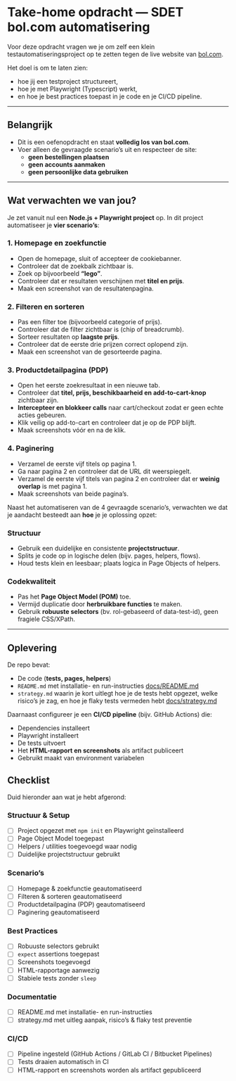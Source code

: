 # Take-home opdracht — SDET bol.com automatisering

Voor deze opdracht vragen we je om zelf een klein testautomatiseringsproject op te zetten tegen de live website van [bol.com](https://www.bol.com).

Het doel is om te laten zien:
- hoe jij een testproject structureert,  
- hoe je met Playwright (Typescript) werkt,  
- en hoe je best practices toepast in je code en je CI/CD pipeline.  

---

## Belangrijk
- Dit is een oefenopdracht en staat **volledig los van bol.com**.  
- Voer alleen de gevraagde scenario’s uit en respecteer de site:  
  - **geen bestellingen plaatsen**  
  - **geen accounts aanmaken**  
  - **geen persoonlijke data gebruiken**  

---

## Wat verwachten we van jou?

Je zet vanuit nul een **Node.js + Playwright project** op. In dit project automatiseer je **vier scenario’s**:

### 1. Homepage en zoekfunctie
- Open de homepage, sluit of accepteer de cookiebanner.  
- Controleer dat de zoekbalk zichtbaar is.  
- Zoek op bijvoorbeeld **“lego”**.  
- Controleer dat er resultaten verschijnen met **titel en prijs**.  
- Maak een screenshot van de resultatenpagina.  

### 2. Filteren en sorteren
- Pas een filter toe (bijvoorbeeld categorie of prijs).  
- Controleer dat de filter zichtbaar is (chip of breadcrumb).  
- Sorteer resultaten op **laagste prijs**.  
- Controleer dat de eerste drie prijzen correct oplopend zijn.  
- Maak een screenshot van de gesorteerde pagina.  

### 3. Productdetailpagina (PDP)
- Open het eerste zoekresultaat in een nieuwe tab.  
- Controleer dat **titel, prijs, beschikbaarheid en add-to-cart-knop** zichtbaar zijn.  
- **Intercepteer en blokkeer calls** naar cart/checkout zodat er geen echte acties gebeuren.  
- Klik veilig op add-to-cart en controleer dat je op de PDP blijft.  
- Maak screenshots vóór en na de klik.  

### 4. Paginering
- Verzamel de eerste vijf titels op pagina 1.  
- Ga naar pagina 2 en controleer dat de URL dit weerspiegelt.  
- Verzamel de eerste vijf titels van pagina 2 en controleer dat er **weinig overlap** is met pagina 1.  
- Maak screenshots van beide pagina’s.  

Naast het automatiseren van de 4 gevraagde scenario’s, verwachten we dat je aandacht besteedt aan **hoe** je je oplossing opzet:

### Structuur
- Gebruik een duidelijke en consistente **projectstructuur**.
- Splits je code op in logische delen (bijv. pages, helpers, flows).
- Houd tests klein en leesbaar; plaats logica in Page Objects of helpers.

### Codekwaliteit
- Pas het **Page Object Model (POM)** toe.
- Vermijd duplicatie door **herbruikbare functies** te maken.
- Gebruik **robuuste selectors** (bv. rol-gebaseerd of data-test-id), geen fragiele CSS/XPath.

---

## Oplevering

De repo bevat:
- De code (**tests, pages, helpers**)  
- `README.md` met installatie- en run-instructies [docs/README.md](./docs/README.md)  
- `strategy.md` waarin je kort uitlegt hoe je de tests hebt opgezet, welke risico’s je zag, en hoe je flaky tests vermeden hebt  [docs/strategy.md](./docs/strategy.md)  

Daarnaast configureer je een **CI/CD pipeline** (bijv. GitHub Actions) die:  
- Dependencies installeert  
- Playwright installeert  
- De tests uitvoert  
- Het **HTML-rapport en screenshots** als artifact publiceert  
- Gebruikt maakt van environment variabelen


## Checklist

Duid hieronder aan wat je hebt afgerond:

### Structuur & Setup
- [ ] Project opgezet met `npm init` en Playwright geïnstalleerd
- [ ] Page Object Model toegepast
- [ ] Helpers / utilities toegevoegd waar nodig
- [ ] Duidelijke projectstructuur gebruikt

### Scenario’s
- [ ] Homepage & zoekfunctie geautomatiseerd
- [ ] Filteren & sorteren geautomatiseerd
- [ ] Productdetailpagina (PDP) geautomatiseerd
- [ ] Paginering geautomatiseerd

### Best Practices
- [ ] Robuuste selectors gebruikt
- [ ] `expect` assertions toegepast
- [ ] Screenshots toegevoegd
- [ ] HTML-rapportage aanwezig
- [ ] Stabiele tests zonder `sleep`

### Documentatie
- [ ] README.md met installatie- en run-instructies
- [ ] strategy.md met uitleg aanpak, risico’s & flaky test preventie

### CI/CD
- [ ] Pipeline ingesteld (GitHub Actions / GitLab CI / Bitbucket Pipelines)
- [ ] Tests draaien automatisch in CI
- [ ] HTML-rapport en screenshots worden als artifact gepubliceerd